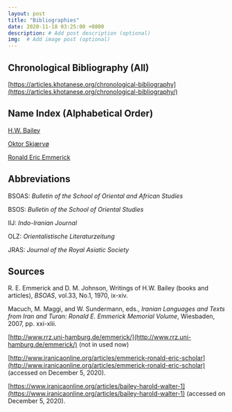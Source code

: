 ```yaml
---
layout: post
title: "Bibliographies"
date: 2020-11-18 03:25:00 +0800
description: # Add post description (optional)
img:  # Add image post (optional)
---
```


## Chronological Bibliography (All)

[https://articles.khotanese.org/chronological-bibliography](https://articles.khotanese.org/chronological-bibliography/)

## Name Index (Alphabetical Order)

[H.W. Bailey](https://articles.khotanese.org/skj%C3%A6rv%C3%B8,-oktor/)

[Oktor Skjærvø](https://articles.khotanese.org/bailey,-h.w/)

[Ronald Eric Emmerick](https://articles.khotanese.org/emmerick,-ronald-eric/)


## Abbreviations

BSOAS: *Bulletin of the School of Oriental and African Studies*

BSOS: *Bulletin of the School of Oriental Studies*

IIJ: *Indo-Iranian Journal*

OLZ: *Orientalistische Literaturzeitung* 

JRAS: *Journal of the Royal Asiatic Society* 

## Sources

R. E. Emmerick and D. M. Johnson, Writings of H.W. Bailey (books and articles), *BSOAS*, vol.33, No.1, 1970, ix-xiv. 

Macuch, M. Maggi, and W. Sundermann, eds., *Iranian Languages and Texts from Iran and Turan: Ronald E. Emmerick Memorial Volume*, Wiesbaden, 2007, pp. xxi-xlii.

[http://www.rrz.uni-hamburg.de/emmerick/](http://www.rrz.uni-hamburg.de/emmerick/) (not in used now)

[http://www.iranicaonline.org/articles/emmerick-ronald-eric-scholar](http://www.iranicaonline.org/articles/emmerick-ronald-eric-scholar) (accessed on December 5, 2020).

[https://www.iranicaonline.org/articles/bailey-harold-walter-1](https://www.iranicaonline.org/articles/bailey-harold-walter-1) (accessed on December 5, 2020).
